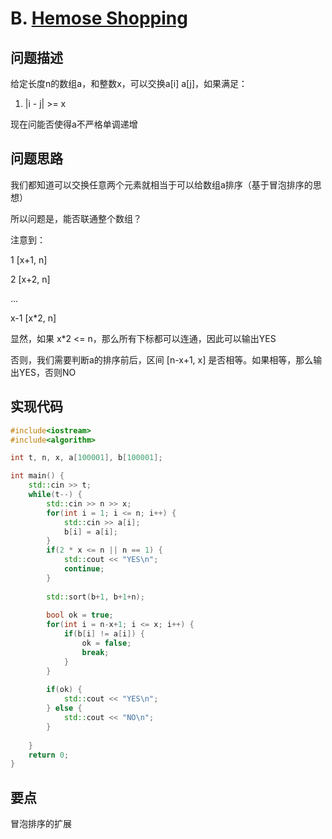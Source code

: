 # B. [Hemose Shopping](https://codeforces.com/contest/1592/problem/B)

## 问题描述

给定长度n的数组a，和整数x，可以交换a[i] a[j]，如果满足：

1. |i - j| >= x



现在问能否使得a不严格单调递增



## 问题思路

我们都知道可以交换任意两个元素就相当于可以给数组a排序（基于冒泡排序的思想）



所以问题是，能否联通整个数组？

注意到：

1 [x+1, n]

2 [x+2, n]

...

x-1 [x*2, n]



显然，如果 x*2 <= n，那么所有下标都可以连通，因此可以输出YES

否则，我们需要判断a的排序前后，区间 [n-x+1, x] 是否相等。如果相等，那么输出YES，否则NO





## 实现代码

```c++
#include<iostream>
#include<algorithm>

int t, n, x, a[100001], b[100001];

int main() {
	std::cin >> t;
	while(t--) {
		std::cin >> n >> x;
		for(int i = 1; i <= n; i++) {
			std::cin >> a[i];
			b[i] = a[i]; 
		}
		if(2 * x <= n || n == 1) {
			std::cout << "YES\n";
			continue;
		}
		
		std::sort(b+1, b+1+n);
		
		bool ok = true;
		for(int i = n-x+1; i <= x; i++) {
			if(b[i] != a[i]) {
				ok = false;
				break;
			}
		}
		
		if(ok) {
			std::cout << "YES\n";
		} else {
			std::cout << "NO\n";
		} 
		
	}
	return 0;
} 
```





## 要点

冒泡排序的扩展